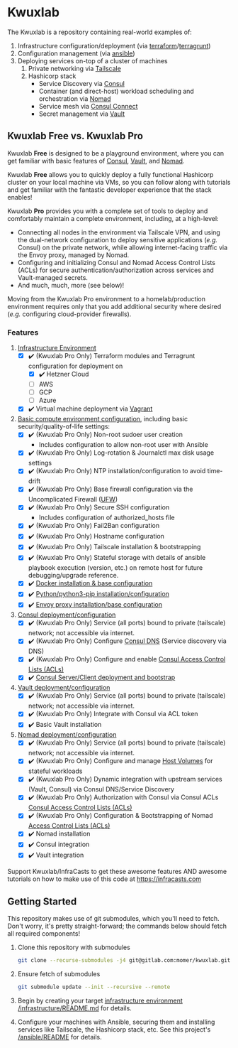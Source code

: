 # Kwuxlab

The Kwuxlab is a repository containing real-world examples of:

1. Infrastructure configuration/deployment (via [terraform](https://www.terraform.io/)/[terragrunt](https://terragrunt.gruntwork.io/)) 
2. Configuration management (via [ansible](https://www.ansible.com/))
3. Deploying services on-top of a cluster of machines
   1. Private networking via [Tailscale](https://tailscale.com/)
   1. Hashicorp stack
      - Service Discovery via [Consul](https://www.consul.io/)
      - Container (and direct-host) workload scheduling and orchestration via [Nomad](https://www.nomadproject.io/)
      - Service mesh via [Consul Connect](https://www.consul.io/docs/connect)
      - Secret management via [Vault](https://www.vaultproject.io/)

## Kwuxlab Free vs. Kwuxlab Pro

Kwuxlab **Free** is designed to be a playground environment, where you can get 
familiar with basic features of [Consul](https://www.consul.io/), 
[Vault](https://www.vaultproject.io/), and [Nomad](https://www.nomadproject.io/). 

Kwuxlab **Free** allows you to quickly deploy a fully functional Hashicorp cluster
on your local machine via VMs, so you can follow along with tutorials and
get familiar with the fantastic developer experience that the stack enables!

Kwuxlab **Pro** provides you with a complete set of tools to
deploy and comfortably maintain a
complete environment, including, at a high-level:

- Connecting all nodes in the environment via
Tailscale VPN, and using the dual-network configuration to deploy
sensitive applications (*e.g.* Consul) on the private network, 
while allowing internet-facing traffic via the Envoy proxy, managed by Nomad.
- Configuring and initializing Consul and Nomad Access Control Lists (ACLs)
   for secure authentication/authorization across services and Vault-managed
   secrets.
- And much, much, more (see below)!

Moving from the Kwuxlab Pro environment to a homelab/production environment
requires only that you add additional security where desired
(*e.g.* configuring cloud-provider firewalls).

### Features

1. [Infrastructure Environment](/infrastructure/README.md)
   - [x] :heavy_check_mark: (Kwuxlab Pro Only) Terraform modules and Terragrunt configuration for
     deployment on
     - [x] :heavy_check_mark: Hetzner Cloud
     - [ ] AWS
     - [ ] GCP
     - [ ] Azure
   - [x] :heavy_check_mark: Virtual machine deployment via [Vagrant](https://www.vagrantup.com/)

2. [Basic compute environment configuration](/ansible/playbooks/kwuxlab_free_common_base/README.md),
including basic security/quality-of-life settings:
   - [x] :heavy_check_mark: (Kwuxlab Pro Only) Non-root sudoer user creation
      - Includes configuration to allow non-root user with Ansible
   - [x] :heavy_check_mark: (Kwuxlab Pro Only) Log-rotation & Journalctl max disk usage settings
   - [x] :heavy_check_mark: (Kwuxlab Pro Only) NTP installation/configuration to avoid time-drift
   - [x] :heavy_check_mark: (Kwuxlab Pro Only) Base firewall configuration via the Uncomplicated Firewall ([UFW](https://wiki.ubuntu.com/UncomplicatedFirewall))
   - [x] :heavy_check_mark: (Kwuxlab Pro Only) Secure SSH configuration
      - Includes configuration of authorized_hosts file
   - [x] :heavy_check_mark: (Kwuxlab Pro Only) Fail2Ban configuration
   - [x] :heavy_check_mark: (Kwuxlab Pro Only) Hostname configuration
   - [x] :heavy_check_mark: (Kwuxlab Pro Only) Tailscale installation & bootstrapping
   - [x] :heavy_check_mark: (Kwuxlab Pro Only) Stateful storage with details of 
     ansible playbook execution (version, etc.) on remote
     host for future debugging/upgrade reference.
   - [x] :heavy_check_mark: [Docker installation & base configuration](/ansible/playbooks/kwuxlab_free_common_base/README.md)
   - [x] :heavy_check_mark: [Python/python3-pip installation/configuration](/ansible/playbooks/kwuxlab_free_common_base/README.md)
   - [x] :heavy_check_mark: [Envoy proxy installation/base configuration](/ansible/playbooks/kwuxlab_free_common_base/README.md)

3. [Consul deployment/configuration](/ansible/playbooks/kwuxlab_free_service_consul/README.md)
   - [x] :heavy_check_mark: (Kwuxlab Pro Only) Service (all ports) bound to private (tailscale)
     network; not accessible via internet.
   - [x] :heavy_check_mark: (Kwuxlab Pro Only) Configure [Consul DNS](https://developer.hashicorp.com/consul/docs/discovery/dns)
     (Service discovery via DNS)
   - [x] :heavy_check_mark: (Kwuxlab Pro Only) Configure and enable
     [Consul Access Control Lists (ACLs)](https://developer.hashicorp.com/consul/tutorials/security/access-control-setup-production)
   - [x] :heavy_check_mark: [Consul Server/Client deployment and bootstrap](/ansible/playbooks/kwuxlab_free_service_consul/README.md)

4. [Vault deployment/configuration](/ansible/playbooks/kwuxlab_free_service_vault/README.md)
    - [x] :heavy_check_mark: (Kwuxlab Pro Only) Service (all ports) bound to private (tailscale)
      network; not accessible via internet.
    - [x] :heavy_check_mark: (Kwuxlab Pro Only) Integrate with Consul via ACL token
    - [x] :heavy_check_mark: Basic Vault installation

5. [Nomad deployment/configuration](/ansible/playbooks/kwuxlab_free_service_nomad/README.md)
    - [x] :heavy_check_mark: (Kwuxlab Pro Only) Service (all ports) bound to private (tailscale)
      network; not accessible via internet.
    - [x] :heavy_check_mark: (Kwuxlab Pro Only) Configure and manage [Host Volumes](https://developer.hashicorp.com/nomad/tutorials/stateful-workloads/stateful-workloads-host-volumes)
      for stateful workloads
    - [x] :heavy_check_mark: (Kwuxlab Pro Only) Dynamic integration with upstream services (Vault, Consul)
      via Consul DNS/Service Discovery
    - [x] :heavy_check_mark: (Kwuxlab Pro Only) Authorization with Consul via Consul ACLs
      [Consul Access Control Lists (ACLs)](https://developer.hashicorp.com/consul/tutorials/security/access-control-setup-production)
    - [x] :heavy_check_mark: (Kwuxlab Pro Only) Configuration & Bootstrapping of Nomad 
      [Access Control Lists (ACLs)](https://developer.hashicorp.com/nomad/tutorials/access-control/access-control)
    - [x] :heavy_check_mark: Nomad installation
    - [x] :heavy_check_mark: Consul integration
    - [x] :heavy_check_mark: Vault integration

Support Kwuxlab/InfraCasts to get these awesome features AND awesome tutorials
on how to make use of this code at https://infracasts.com

## Getting Started

This repository makes use of git submodules, which you'll need to fetch. Don't worry,
it's pretty straight-forward; the commands below should fetch all required components!

1. Clone this repository with submodules
   ```sh
   git clone --recurse-submodules -j4 git@gitlab.com:momer/kwuxlab.git
   ```

2. Ensure fetch of submodules
   ```sh
   git submodule update --init --recursive --remote
   ```

3. Begin by creating your target [infrastructure environment](/infrastructure/README.md)
   [/infrastructure/README.md](/infrastructure/README.md) for details.

4. Configure your machines with Ansible, securing them and
installing services like Tailscale, the Hashicorp stack, etc. See this project's
[/ansible/README](/ansible/README.md) for details.